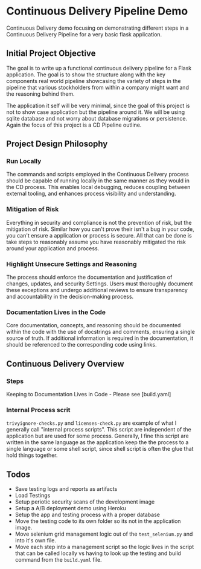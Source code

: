 # Continuous Delivery Pipeline Demo

Continuous Delivery demo focusing on demonstrating different steps in a Continuous Delivery Pipeline for a very basic flask application.
 

## Initial Project Objective

The goal is to write up a functional continuous delivery pipeline for a Flask application. The goal is to show the structure along with the key components real world pipeline showcasing the variety of steps in the pipeline that various stockholders from within a company might want and the reasoning behind them.

The application it self will be very minimal, since the goal of this project is not to show case application but the pipeline around it. We will be using sqlite database and not worry about database migrations or persistence. Again the focus of this project is a CD Pipeline outline. 


## Project Design Philosophy

### Run Locally

The commands and scripts employed in the Continuous Delivery process should be capable of running locally in the same manner as they would in the CD process. This enables local debugging, reduces coupling between external tooling, and enhances process visibility and understanding. 

### Mitigation of Risk

Everything in security and compliance is not the prevention of risk, but the mitigation of risk. Similar how you can't prove their isn't a bug in your code, you can't ensure a application or process is secure. All that can be done is take steps to reasonably assume you have reasonably mitigated the risk around your application and process. 

### Highlight Unsecure Settings and Reasoning

The process should enforce the documentation and justification of changes, updates, and security Settings. Users must thoroughly document these exceptions and undergo additional reviews to ensure transparency and accountability in the decision-making process.

### Documentation Lives in the Code

Core documentation, concepts, and reasoning should be documented within the code with the use of docstrings and comments, ensuring a single source of truth. If additional information is required in the documentation, it should be referenced to the corresponding code using links.

## Continuous Delivery Overview

### Steps 

Keeping to Documentation Lives in Code - Please see [build.yaml]

### Internal Process scrit 

`trivyignore-checks.py` and `licenses-check.py` are example of what I generally call "internal process scripts". This script are independent of the application but are used for some process. Generally, I fine this script are written in the same language as the application keep the the process to a single language or some shell script, since shell script is often the glue that hold things together.  



## Todos
* Save testing logs and reports as artifacts
* Load Testings
* Setup periotic security scans of the development image
* Setup a A/B deployment demo using Heroku 
* Setup the app and testing process with a proper database
* Move the testing code to its own folder so its not in the application image. 
* Move selenium grid management logic out of the `test_selenium.py` and into it's own file.
* Move each step into a management script so the logic lives in the script that can be called locally vs having to look up the testing and build command from the `build.yaml` file.